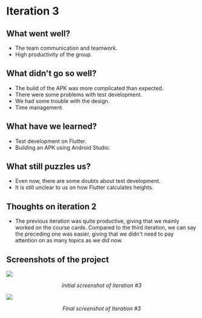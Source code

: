 # Iteration 3

## What went well?
* The team communication and teamwork.
* High productivity of the group.

## What didn't go so well?
* The build of the APK was more complicated than expected.
* There were some problems with test development.
* We had some trouble with the design.
* Time management.

## What have we learned?
* Test development on Flutter.
* Building an APK using Android Studio.

## What still puzzles us?
* Even now, there are some doubts about test development.
* It is still unclear to us on how Flutter calculates heights.

## Thoughts on iteration 2
* The previous iteration was quite productive, giving that we mainly worked on the course cards. Compared to the third iteration, we can say the preceding one was easier, giving that we didn't need to pay attention on as many topics as we did now.

## Screenshots of the project

<p float="left">

  <img src="https://github.com/LEIC-ES-2021-22/2LEIC05T3/blob/main/images/before_iteration_3.png"/>
  
</p>
<p align="center">
  <i>Initial screenshot of Iteration #3</i>
</p>

<p float="left">

  <img src="https://github.com/LEIC-ES-2021-22/2LEIC05T3/blob/main/images/Iteration_screenshots/final_it3.png"/>
  
</p>
<p align="center">
  <i>Final screenshot of Iteration #3</i>
</p>


